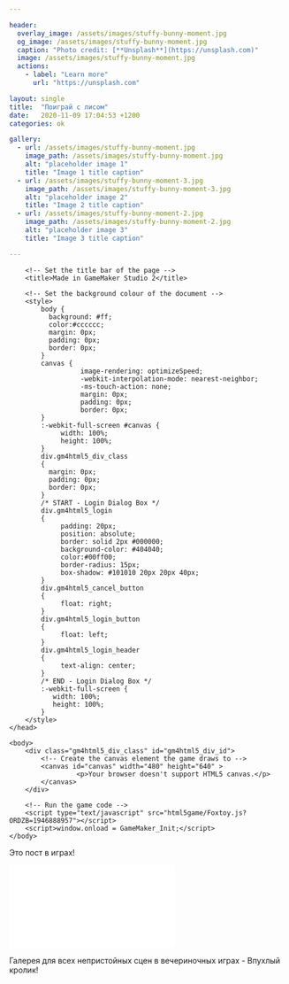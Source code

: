```yaml
---

header:
  overlay_image: /assets/images/stuffy-bunny-moment.jpg
  og_image: /assets/images/stuffy-bunny-moment.jpg
  caption: "Photo credit: [**Unsplash**](https://unsplash.com)"
  image: /assets/images/stuffy-bunny-moment.jpg
  actions:
    - label: "Learn more"
      url: "https://unsplash.com"

layout: single
title:  "Поиграй с лисом"
date:   2020-11-09 17:04:53 +1200
categories: ok

gallery:
  - url: /assets/images/stuffy-bunny-moment.jpg
    image_path: /assets/images/stuffy-bunny-moment.jpg
    alt: "placeholder image 1"
    title: "Image 1 title caption"
  - url: /assets/images/stuffy-bunny-moment-3.jpg
    image_path: /assets/images/stuffy-bunny-moment-3.jpg
    alt: "placeholder image 2"
    title: "Image 2 title caption"
  - url: /assets/images/stuffy-bunny-moment-2.jpg
    image_path: /assets/images/stuffy-bunny-moment-2.jpg
    alt: "placeholder image 3"
    title: "Image 3 title caption"

---
```



<!DOCTYPE html>
<html lang="en">
    <head>
        <!-- Generated by GameMaker:Studio http://www.yoyogames.com/gamemaker/studio -->
        <meta http-equiv="X-UA-Compatible" content="IE=edge" />
        <meta http-equiv="pragma" content="no-cache"/>
        <meta name="apple-mobile-web-app-capable" content="yes" />
        <meta name ="viewport" content="width=device-width, initial-scale=1.0, maximum-scale=1.0, user-scalable=0" />
        <meta name="apple-mobile-web-app-status-bar-style" content="black-translucent" />
        <meta charset="utf-8"/>

        <!-- Set the title bar of the page -->
        <title>Made in GameMaker Studio 2</title>

        <!-- Set the background colour of the document -->
        <style>
            body {
              background: #ff;
              color:#cccccc;
              margin: 0px;
              padding: 0px;
              border: 0px;
            }
            canvas {
                      image-rendering: optimizeSpeed;
                      -webkit-interpolation-mode: nearest-neighbor;
                      -ms-touch-action: none;
                      margin: 0px;
                      padding: 0px;
                      border: 0px;
            }
            :-webkit-full-screen #canvas {
                 width: 100%;
                 height: 100%;
            }
            div.gm4html5_div_class
            {
              margin: 0px;
              padding: 0px;
              border: 0px;
            }
            /* START - Login Dialog Box */
            div.gm4html5_login
            {
                 padding: 20px;
                 position: absolute;
                 border: solid 2px #000000;
                 background-color: #404040;
                 color:#00ff00;
                 border-radius: 15px;
                 box-shadow: #101010 20px 20px 40px;
            }
            div.gm4html5_cancel_button
            {
                 float: right;
            }
            div.gm4html5_login_button
            {
                 float: left;
            }
            div.gm4html5_login_header
            {
                 text-align: center;
            }
            /* END - Login Dialog Box */
            :-webkit-full-screen {
               width: 100%;
               height: 100%;
            }
        </style>
    </head>

    <body>
        <div class="gm4html5_div_class" id="gm4html5_div_id">
            <!-- Create the canvas element the game draws to -->
            <canvas id="canvas" width="480" height="640" >
                     <p>Your browser doesn't support HTML5 canvas.</p>
            </canvas>
        </div>

        <!-- Run the game code -->
        <script type="text/javascript" src="html5game/Foxtoy.js?ORDZB=1946888957"></script>
        <script>window.onload = GameMaker_Init;</script>
    </body>
</html>


Это пост в играх!

<iframe mozallowfullscreen="true" allow="autoplay; fullscreen *; geolocation; microphone; camera; midi; monetization; xr-spatial-tracking" frameborder="0" src="//v6p9d9t4.ssl.hwcdn.net/html/2304954/index.html?v=1591301569" msallowfullscreen="true" scrolling="no" allowfullscreen="true" webkitallowfullscreen="true" id="game_drop" allowtransparency="true"></iframe>

Галерея для всех непристойных сцен в вечериночных играх - Впухлый кролик!
